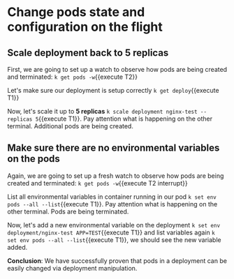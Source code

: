 # Change pods state and configuration on the flight

## Scale deployment back to 5 replicas

First, we are going to set up a watch to observe how pods are being created and terminated: `k get pods -w`{{execute T2}}

Let's make sure our deployment is setup correctly `k get deploy`{{execute T1}}

Now, let's scale it up to **5 replicas** `k scale deployment nginx-test --replicas 5`{{execute T1}}. Pay attention what is happening on the other terminal. Additional pods are being created.

## Make sure there are no environmental variables on the pods

Again, we are going to set up a fresh watch to observe how pods are being created and terminated: `k get pods -w`{{execute T2 interrupt}}

List all environmental variables in container running in our pod `k set env pods --all --list`{{execute T1}}. Pay attention what is happening on the other terminal. Pods are being terminated.

Now, let's add a new environmental variable on the deployment `k set env deployment/nginx-test APP=TEST`{{execute T1}} and list variables again `k set env pods --all --list`{{execute T1}}, we should see the new variable added.

**Conclusion**: We have successfully proven that pods in a deployment can be easily changed via deployment manipulation.
